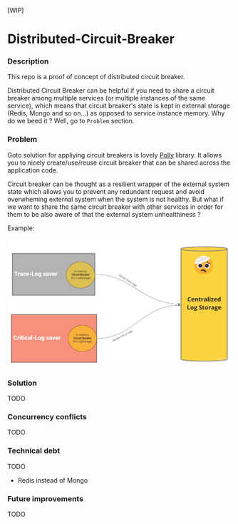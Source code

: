 [WIP]

# Distributed-Circuit-Breaker

### Description
This repo is a proof of concept of distributed circuit breaker. 

Distributed Circuit Breaker can be helpful if you need to share a circuit breaker among multiple services (or multiple instances of the same service), which means that circuit breaker's state is kept in external storage (Redis, Mongo and so on...) as opposed to service instance memory. Why do we beed it ? Well, go to `Problem` section.


### Problem
Goto solution for appliying circuit breakers is lovely [Polly](https://github.com/App-vNext/Polly) library. It allows you to nicely create/use/reuse circuit breaker that can be shared across the application code. 

Circuit breaker can be thought as a resilient wrapper of the external system state which allows you to prevent any redundant request and avoid overwheming external system when the system is not healthy. But what if we want to share the same circuit breaker with other services in order for them to be also aware of that the external system unhealthiness ? 

Example:

![stateless-circuit-breaker](https://github.com/shamil-sadigov/Distributed-Circuit-Breaker/blob/main/docs/images/problem-of-in-memory-circuit-breaker.jpg)





### Solution
TODO

### Concurrency conflicts
TODO


### Technical debt
TODO
- Redis instead of Mongo

### Future improvements
TODO
